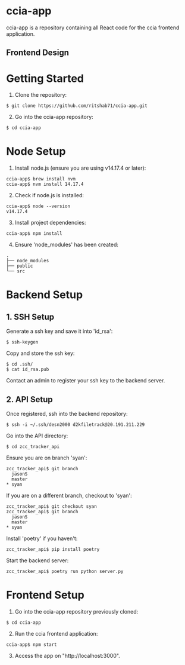 # ccia-app

ccia-app is a repository containing all React code for the ccia frontend application.

## Frontend Design

# Getting Started

1. Clone the repository:

```
$ git clone https://github.com/ritshab71/ccia-app.git
```

2. Go into the ccia-app repository:

```
$ cd ccia-app
```

# Node Setup

1. Install node.js (ensure you are using v14.17.4 or later):

```
ccia-app$ brew install nvm
ccia-app$ nvm install 14.17.4
```

2. Check if node.js is installed:

```
ccia-app$ node --version
v14.17.4
```

3. Install project dependencies:

```
ccia-app$ npm install
```

4. Ensure 'node_modules' has been created:

```
.
├── node_modules
├── public
└── src
```

# Backend Setup

## 1. SSH Setup

Generate a ssh key and save it into 'id_rsa':

```
$ ssh-keygen
```

Copy and store the ssh key:

```
$ cd .ssh/
$ cat id_rsa.pub
```

Contact an admin to register your ssh key to the backend server.

## 2. API Setup

Once registered, ssh into the backend repository:

```
$ ssh -i ~/.ssh/desn2000 d2kfiletrack@20.191.211.229
```

Go into the API directory:

```
$ cd zcc_tracker_api
```

Ensure you are on branch 'syan':

```
zcc_tracker_api$ git branch
  jasonS
  master
* syan
```

If you are on a different branch, checkout to 'syan':

```
zcc_tracker_api$ git checkout syan
zcc_tracker_api$ git branch
  jasonS
  master
* syan
```

Install 'poetry' if you haven't:

```
zcc_tracker_api$ pip install poetry
```

Start the backend server:

```
zcc_tracker_api$ poetry run python server.py
```

# Frontend Setup

1. Go into the ccia-app repository previously cloned:

```
$ cd ccia-app
```

2. Run the ccia frontend application:

```
ccia-app$ npm start
```

3. Access the app on "http://localhost:3000".
